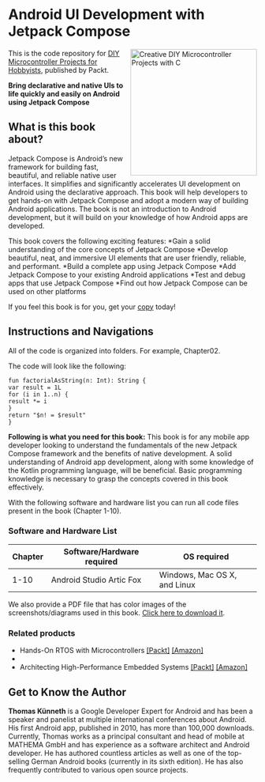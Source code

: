 # Android UI Development with Jetpack Compose

<a href="https://www.packtpub.com/product/android-ui-development-with-jetpack-compose/9781801812160"><img src="https://static.packt-cdn.com/products/9781801812160/cover/smaller" alt="Creative DIY Microcontroller Projects with C" height="256px" align="right"></a>

This is the code repository for [DIY Microcontroller Projects for Hobbyists](https://www.packtpub.com/product/android-ui-development-with-jetpack-compose/9781801812160), published by Packt.

**Bring declarative and native UIs to life quickly and easily on Android using Jetpack Compose**

## What is this book about?
Jetpack Compose is Android’s new framework for building fast, beautiful, and reliable native user interfaces. It simplifies and significantly accelerates UI development on Android using the declarative approach. This book will help developers to get hands-on with Jetpack Compose and adopt a modern way of building Android applications. The book is not an introduction to Android development, but it will build on your knowledge of how Android apps are developed.

This book covers the following exciting features:
*Gain a solid understanding of the core concepts of Jetpack Compose
*Develop beautiful, neat, and immersive UI elements that are user friendly, reliable, and performant.
*Build a complete app using Jetpack Compose
*Add Jetpack Compose to your existing Android applications
*Test and debug apps that use Jetpack Compose
*Find out how Jetpack Compose can be used on other platforms

If you feel this book is for you, get your [copy](https://www.amazon.com/Android-Development-Jetpack-Compose-declarative/dp/1801812160) today!

## Instructions and Navigations
All of the code is organized into folders. For example, Chapter02.

The code will look like the following:
```
fun factorialAsString(n: Int): String {
var result = 1L
for (i in 1..n) {
result *= i
}
return "$n! = $result"
}
```

**Following is what you need for this book:**
This book is for any mobile app developer looking to understand the fundamentals of the new Jetpack Compose framework and the benefits of native development. A solid understanding of Android app development, along with some knowledge of the Kotlin programming language, will be beneficial. Basic programming knowledge is necessary to grasp the concepts covered in this book effectively.

With the following software and hardware list you can run all code files present in the book (Chapter 1-10).

### Software and Hardware List
| Chapter | Software/Hardware required | OS required |
| -------- | ------------------------------------ | ----------------------------------- |
| 1-10 | Android Studio Artic Fox | Windows, Mac OS X, and Linux |

We also provide a PDF file that has color images of the screenshots/diagrams used in this book. [Click here to download it](https://static.packt-cdn.com/downloads/9781801812160_ColorImages.pdf).

### Related products
* Hands-On RTOS with Microcontrollers [[Packt]](https://www.packtpub.com/product/android-programming-with-kotlin-for-beginners/9781789615401) [[Amazon]](https://www.amazon.com/dp/1789615402)
* 
* Architecting High-Performance Embedded Systems [[Packt]](https://www.packtpub.com/product/mastering-kotlin/9781838555726) [[Amazon]](https://www.amazon.com/dp/1838555722)

## Get to Know the Author

**Thomas Künneth** 
is a Google Developer Expert for Android and has been a speaker and panelist at multiple international conferences about Android. His first Android app, published in 2010, has more than 100,000 downloads. Currently, Thomas works as a principal consultant and head of mobile at MATHEMA GmbH and has experience as a software architect and Android developer. He has authored countless articles as well as one of the top-selling German Android books (currently in its sixth edition). He has also frequently contributed to various open source projects.
